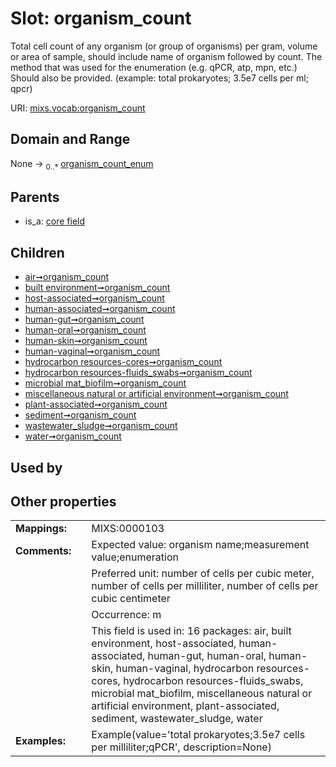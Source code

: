 
# Slot: organism_count


Total cell count of any organism (or group of organisms) per gram, volume or area of sample, should include name of organism followed by count. The method that was used for the enumeration (e.g. qPCR, atp, mpn, etc.) Should also be provided. (example: total prokaryotes; 3.5e7 cells per ml; qpcr)

URI: [mixs.vocab:organism_count](https://w3id.org/mixs/vocab/organism_count)


## Domain and Range

None &#8594;  <sub>0..\*</sub> [organism_count_enum](organism_count_enum.md)

## Parents

 *  is_a: [core field](core_field.md)

## Children

 *  [air➞organism_count](air_organism_count.md)
 *  [built environment➞organism_count](built_environment_organism_count.md)
 *  [host-associated➞organism_count](host_associated_organism_count.md)
 *  [human-associated➞organism_count](human_associated_organism_count.md)
 *  [human-gut➞organism_count](human_gut_organism_count.md)
 *  [human-oral➞organism_count](human_oral_organism_count.md)
 *  [human-skin➞organism_count](human_skin_organism_count.md)
 *  [human-vaginal➞organism_count](human_vaginal_organism_count.md)
 *  [hydrocarbon resources-cores➞organism_count](hydrocarbon_resources_cores_organism_count.md)
 *  [hydrocarbon resources-fluids_swabs➞organism_count](hydrocarbon_resources_fluids_swabs_organism_count.md)
 *  [microbial mat_biofilm➞organism_count](microbial_mat_biofilm_organism_count.md)
 *  [miscellaneous natural or artificial environment➞organism_count](miscellaneous_natural_or_artificial_environment_organism_count.md)
 *  [plant-associated➞organism_count](plant_associated_organism_count.md)
 *  [sediment➞organism_count](sediment_organism_count.md)
 *  [wastewater_sludge➞organism_count](wastewater_sludge_organism_count.md)
 *  [water➞organism_count](water_organism_count.md)

## Used by


## Other properties

|  |  |  |
| --- | --- | --- |
| **Mappings:** | | MIXS:0000103 |
| **Comments:** | | Expected value: organism name;measurement value;enumeration |
|  | | Preferred unit: number of cells per cubic meter, number of cells per milliliter, number of cells per cubic centimeter |
|  | | Occurrence: m |
|  | | This field is used in: 16 packages: air, built environment, host-associated, human-associated, human-gut, human-oral, human-skin, human-vaginal, hydrocarbon resources-cores, hydrocarbon resources-fluids_swabs, microbial mat_biofilm, miscellaneous natural or artificial environment, plant-associated, sediment, wastewater_sludge, water |
| **Examples:** | | Example(value='total prokaryotes;3.5e7 cells per milliliter;qPCR', description=None) |

